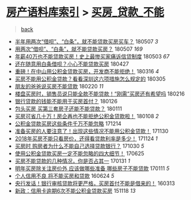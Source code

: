 [房产语料库索引](../../README.md)  > [买房_贷款_不能](买房_贷款_不能.md)
====
> [back](../README.md)

- [半年用两次“借呗”、“白条”，就不能贷款买房买车？](http://jkwz.applinzi.com/ittc/7100474059789960198.html#%E5%8D%8A%E5%B9%B4%E7%94%A8%E4%B8%A4%E6%AC%A1%E2%80%9C%E5%80%9F%E5%91%97%E2%80%9D%E3%80%81%E2%80%9C%E7%99%BD%E6%9D%A1%E2%80%9D%EF%BC%8C%E5%B0%B1%E4%B8%8D%E8%83%BD%E8%B4%B7%E6%AC%BE%E4%B9%B0%E6%88%BF%E4%B9%B0%E8%BD%A6%EF%BC%9F) 180507 *3* 
- [用两次“借呗”、“白条”，就不能贷款买房？](http://jkwz.applinzi.com/ittc/7100340799135024134.html#%E7%94%A8%E4%B8%A4%E6%AC%A1%E2%80%9C%E5%80%9F%E5%91%97%E2%80%9D%E3%80%81%E2%80%9C%E7%99%BD%E6%9D%A1%E2%80%9D%EF%BC%8C%E5%B0%B1%E4%B8%8D%E8%83%BD%E8%B4%B7%E6%AC%BE%E4%B9%B0%E6%88%BF%EF%BC%9F) 180507 *169* 
- [年薪40万也不能贷款买房！史上最惨买家痛诉信贷制度](http://jkwz.applinzi.com/ittc/7098758197454308369.html#%E5%B9%B4%E8%96%AA40%E4%B8%87%E4%B9%9F%E4%B8%8D%E8%83%BD%E8%B4%B7%E6%AC%BE%E4%B9%B0%E6%88%BF%EF%BC%81%E5%8F%B2%E4%B8%8A%E6%9C%80%E6%83%A8%E4%B9%B0%E5%AE%B6%E7%97%9B%E8%AF%89%E4%BF%A1%E8%B4%B7%E5%88%B6%E5%BA%A6) 180503 *67* 
- [还在随意用白条借呗？小心不能贷款买房](http://jkwz.applinzi.com/ittc/7096710753602241543.html#%E8%BF%98%E5%9C%A8%E9%9A%8F%E6%84%8F%E7%94%A8%E7%99%BD%E6%9D%A1%E5%80%9F%E5%91%97%EF%BC%9F%E5%B0%8F%E5%BF%83%E4%B8%8D%E8%83%BD%E8%B4%B7%E6%AC%BE%E4%B9%B0%E6%88%BF) 180427  
- [重磅！在中山用公积金贷款买房，开发商不能拒绝！](http://jkwz.applinzi.com/ittc/7081183597048628234.html#%E9%87%8D%E7%A3%85%EF%BC%81%E5%9C%A8%E4%B8%AD%E5%B1%B1%E7%94%A8%E5%85%AC%E7%A7%AF%E9%87%91%E8%B4%B7%E6%AC%BE%E4%B9%B0%E6%88%BF%EF%BC%8C%E5%BC%80%E5%8F%91%E5%95%86%E4%B8%8D%E8%83%BD%E6%8B%92%E7%BB%9D%EF%BC%81) 180316 *4* 
- [买房不能用公积金贷款？看看深圳这六项措施怎么规定的](http://jkwz.applinzi.com/ittc/7077095807142855687.html#%E4%B9%B0%E6%88%BF%E4%B8%8D%E8%83%BD%E7%94%A8%E5%85%AC%E7%A7%AF%E9%87%91%E8%B4%B7%E6%AC%BE%EF%BC%9F%E7%9C%8B%E7%9C%8B%E6%B7%B1%E5%9C%B3%E8%BF%99%E5%85%AD%E9%A1%B9%E6%8E%AA%E6%96%BD%E6%80%8E%E4%B9%88%E8%A7%84%E5%AE%9A%E7%9A%84) 180305  
- [朋友的爸爸说买房不能贷款](http://jkwz.applinzi.com/ittc/7072255818961781766.html#%E6%9C%8B%E5%8F%8B%E7%9A%84%E7%88%B8%E7%88%B8%E8%AF%B4%E4%B9%B0%E6%88%BF%E4%B8%8D%E8%83%BD%E8%B4%B7%E6%AC%BE) 180220 *11* 
- [楼盘买房时，销售员说只能全款不能贷款！“刚需”买房还有希望吗](http://jkwz.applinzi.com/ittc/7069248693322908683.html#%E6%A5%BC%E7%9B%98%E4%B9%B0%E6%88%BF%E6%97%B6%EF%BC%8C%E9%94%80%E5%94%AE%E5%91%98%E8%AF%B4%E5%8F%AA%E8%83%BD%E5%85%A8%E6%AC%BE%E4%B8%8D%E8%83%BD%E8%B4%B7%E6%AC%BE%EF%BC%81%E2%80%9C%E5%88%9A%E9%9C%80%E2%80%9D%E4%B9%B0%E6%88%BF%E8%BF%98%E6%9C%89%E5%B8%8C%E6%9C%9B%E5%90%97) 180216  
- [银行贷款的钱能不能用于买房首付？](http://jkwz.applinzi.com/ittc/7062856188725560330.html#%E9%93%B6%E8%A1%8C%E8%B4%B7%E6%AC%BE%E7%9A%84%E9%92%B1%E8%83%BD%E4%B8%8D%E8%83%BD%E7%94%A8%E4%BA%8E%E4%B9%B0%E6%88%BF%E9%A6%96%E4%BB%98%EF%BC%9F) 180126  
- [包头买房 买第三套房子还能不能贷款？](http://jkwz.applinzi.com/ittc/7057389465595544582.html#%E5%8C%85%E5%A4%B4%E4%B9%B0%E6%88%BF+%E4%B9%B0%E7%AC%AC%E4%B8%89%E5%A5%97%E6%88%BF%E5%AD%90%E8%BF%98%E8%83%BD%E4%B8%8D%E8%83%BD%E8%B4%B7%E6%AC%BE%EF%BC%9F) 180111  
- [买房可省几十万！房企再也不能拒绝公积金贷款啦！](http://jkwz.applinzi.com/ittc/7056291532255003655.html#%E4%B9%B0%E6%88%BF%E5%8F%AF%E7%9C%81%E5%87%A0%E5%8D%81%E4%B8%87%EF%BC%81%E6%88%BF%E4%BC%81%E5%86%8D%E4%B9%9F%E4%B8%8D%E8%83%BD%E6%8B%92%E7%BB%9D%E5%85%AC%E7%A7%AF%E9%87%91%E8%B4%B7%E6%AC%BE%E5%95%A6%EF%BC%81) 180108 *2* 
- [公积金贷款买房这些条件千万不能忽略](http://jkwz.applinzi.com/ittc/7046878003152290833.html#%E5%85%AC%E7%A7%AF%E9%87%91%E8%B4%B7%E6%AC%BE%E4%B9%B0%E6%88%BF%E8%BF%99%E4%BA%9B%E6%9D%A1%E4%BB%B6%E5%8D%83%E4%B8%87%E4%B8%8D%E8%83%BD%E5%BF%BD%E7%95%A5) 171214  
- [准备买房的人要注意了！出现这些情况不能用公积金贷款！](http://jkwz.applinzi.com/ittc/7041798529062798352.html#%E5%87%86%E5%A4%87%E4%B9%B0%E6%88%BF%E7%9A%84%E4%BA%BA%E8%A6%81%E6%B3%A8%E6%84%8F%E4%BA%86%EF%BC%81%E5%87%BA%E7%8E%B0%E8%BF%99%E4%BA%9B%E6%83%85%E5%86%B5%E4%B8%8D%E8%83%BD%E7%94%A8%E5%85%AC%E7%A7%AF%E9%87%91%E8%B4%B7%E6%AC%BE%EF%BC%81) 171130  
- [2018年买房不能只看房价，还得看贷款利率是多少！](http://jkwz.applinzi.com/ittc/7039580432771843089.html#2018%E5%B9%B4%E4%B9%B0%E6%88%BF%E4%B8%8D%E8%83%BD%E5%8F%AA%E7%9C%8B%E6%88%BF%E4%BB%B7%EF%BC%8C%E8%BF%98%E5%BE%97%E7%9C%8B%E8%B4%B7%E6%AC%BE%E5%88%A9%E7%8E%87%E6%98%AF%E5%A4%9A%E5%B0%91%EF%BC%81) 171124 *1* 
- [买房时 购房者为什么不能自己选择贷款银行？](http://jkwz.applinzi.com/ittc/7030302579735659537.html#%E4%B9%B0%E6%88%BF%E6%97%B6+%E8%B4%AD%E6%88%BF%E8%80%85%E4%B8%BA%E4%BB%80%E4%B9%88%E4%B8%8D%E8%83%BD%E8%87%AA%E5%B7%B1%E9%80%89%E6%8B%A9%E8%B4%B7%E6%AC%BE%E9%93%B6%E8%A1%8C%EF%BC%9F) 171030 *5* 
- [使用公积金贷款买房一定不能忽略的四大细节！](http://jkwz.applinzi.com/ittc/6982813897718236164.html#%E4%BD%BF%E7%94%A8%E5%85%AC%E7%A7%AF%E9%87%91%E8%B4%B7%E6%AC%BE%E4%B9%B0%E6%88%BF%E4%B8%80%E5%AE%9A%E4%B8%8D%E8%83%BD%E5%BF%BD%E7%95%A5%E7%9A%84%E5%9B%9B%E5%A4%A7%E7%BB%86%E8%8A%82%EF%BC%81) 170625  
- [买房不能贷款的几种情况，你是否占其一](http://jkwz.applinzi.com/ittc/6929446607392343045.html#%E4%B9%B0%E6%88%BF%E4%B8%8D%E8%83%BD%E8%B4%B7%E6%AC%BE%E7%9A%84%E5%87%A0%E7%A7%8D%E6%83%85%E5%86%B5%EF%BC%8C%E4%BD%A0%E6%98%AF%E5%90%A6%E5%8D%A0%E5%85%B6%E4%B8%80) 170131 *1* 
- [明年买房除关注房价外 应该做哪些准备 哪些房子不能贷款](http://jkwz.applinzi.com/ittc/6922006992834266116.html#%E6%98%8E%E5%B9%B4%E4%B9%B0%E6%88%BF%E9%99%A4%E5%85%B3%E6%B3%A8%E6%88%BF%E4%BB%B7%E5%A4%96+%E5%BA%94%E8%AF%A5%E5%81%9A%E5%93%AA%E4%BA%9B%E5%87%86%E5%A4%87+%E5%93%AA%E4%BA%9B%E6%88%BF%E5%AD%90%E4%B8%8D%E8%83%BD%E8%B4%B7%E6%AC%BE) 170111 *5* 
- [个人信用不良 将不能买房和贷款](http://jkwz.applinzi.com/ittc/6847331747649553413.html#%E4%B8%AA%E4%BA%BA%E4%BF%A1%E7%94%A8%E4%B8%8D%E8%89%AF+%E5%B0%86%E4%B8%8D%E8%83%BD%E4%B9%B0%E6%88%BF%E5%92%8C%E8%B4%B7%E6%AC%BE) 160624 *5* 
- [央行发话！银行审核贷款将更严格，买房首付不能是借来的！](http://jkwz.applinzi.com/ittc/6809146187521197061.html#%E5%A4%AE%E8%A1%8C%E5%8F%91%E8%AF%9D%EF%BC%81%E9%93%B6%E8%A1%8C%E5%AE%A1%E6%A0%B8%E8%B4%B7%E6%AC%BE%E5%B0%86%E6%9B%B4%E4%B8%A5%E6%A0%BC%EF%BC%8C%E4%B9%B0%E6%88%BF%E9%A6%96%E4%BB%98%E4%B8%8D%E8%83%BD%E6%98%AF%E5%80%9F%E6%9D%A5%E7%9A%84%EF%BC%81) 160313  
- [新政：信用卡逾期6次不能公积金贷款买房](http://jkwz.applinzi.com/ittc/6766032815569503236.html#%E6%96%B0%E6%94%BF%EF%BC%9A%E4%BF%A1%E7%94%A8%E5%8D%A1%E9%80%BE%E6%9C%9F6%E6%AC%A1%E4%B8%8D%E8%83%BD%E5%85%AC%E7%A7%AF%E9%87%91%E8%B4%B7%E6%AC%BE%E4%B9%B0%E6%88%BF) 151118 *13* 
